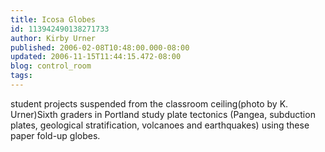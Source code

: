 ```yaml
---
title: Icosa Globes
id: 113942490138271733
author: Kirby Urner
published: 2006-02-08T10:48:00.000-08:00
updated: 2006-11-15T11:44:15.472-08:00
blog: control_room
tags: 
---
```


[](http://photos1.blogger.com/blogger/1134/545/1600/icosaglobes.jpg)student projects suspended from the classroom ceiling(photo by K. Urner)Sixth graders in Portland study plate tectonics (Pangea, subduction plates, geological stratification, volcanoes and earthquakes) using these paper fold-up globes.